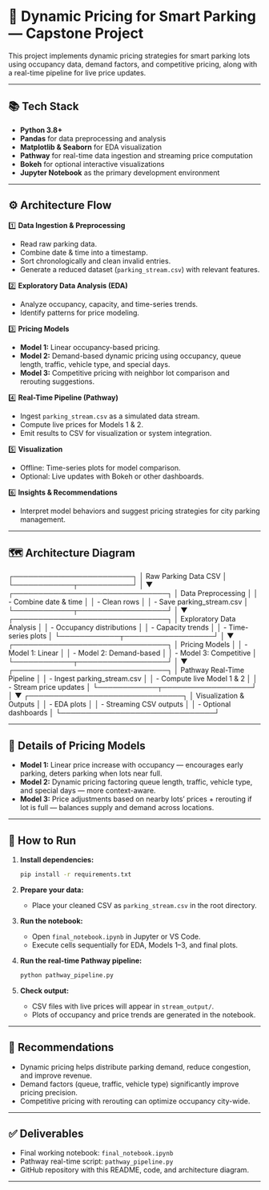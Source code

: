 # 🚗 Dynamic Pricing for Smart Parking — Capstone Project

This project implements dynamic pricing strategies for smart parking lots using occupancy data, demand factors, and competitive pricing, along with a real-time pipeline for live price updates.

---

## 📚 Tech Stack

- **Python 3.8+**
- **Pandas** for data preprocessing and analysis
- **Matplotlib & Seaborn** for EDA visualization
- **Pathway** for real-time data ingestion and streaming price computation
- **Bokeh** for optional interactive visualizations
- **Jupyter Notebook** as the primary development environment

---

## ⚙️ Architecture Flow

1️⃣ **Data Ingestion & Preprocessing**  
   - Read raw parking data.
   - Combine date & time into a timestamp.
   - Sort chronologically and clean invalid entries.
   - Generate a reduced dataset (`parking_stream.csv`) with relevant features.

2️⃣ **Exploratory Data Analysis (EDA)**  
   - Analyze occupancy, capacity, and time-series trends.
   - Identify patterns for price modeling.

3️⃣ **Pricing Models**  
   - **Model 1:** Linear occupancy-based pricing.
   - **Model 2:** Demand-based dynamic pricing using occupancy, queue length, traffic, vehicle type, and special days.
   - **Model 3:** Competitive pricing with neighbor lot comparison and rerouting suggestions.

4️⃣ **Real-Time Pipeline (Pathway)**  
   - Ingest `parking_stream.csv` as a simulated data stream.
   - Compute live prices for Models 1 & 2.
   - Emit results to CSV for visualization or system integration.

5️⃣ **Visualization**  
   - Offline: Time-series plots for model comparison.
   - Optional: Live updates with Bokeh or other dashboards.

6️⃣ **Insights & Recommendations**  
   - Interpret model behaviors and suggest pricing strategies for city parking management.

---

## 🗺️ Architecture Diagram

┌────────────────────────┐
│   Raw Parking Data CSV │
└────────────┬───────────┘
             │
             ▼
┌───────────────────────────────┐
│     Data Preprocessing        │
│ - Combine date & time         │
│ - Clean rows                  │
│ - Save parking_stream.csv     │
└────────────┬──────────────────┘
             │
             ▼
┌───────────────────────────────┐
│ Exploratory Data Analysis     │
│ - Occupancy distributions     │
│ - Capacity trends             │
│ - Time-series plots           │
└────────────┬──────────────────┘
             │
             ▼
┌───────────────────────────────┐
│      Pricing Models           │
│ - Model 1: Linear             │
│ - Model 2: Demand-based       │
│ - Model 3: Competitive        │
└────────────┬──────────────────┘
             │
             ▼
┌───────────────────────────────┐
│   Pathway Real-Time Pipeline  │
│ - Ingest parking_stream.csv   │
│ - Compute live Model 1 & 2    │
│ - Stream price updates        │
└────────────┬──────────────────┘
             │
             ▼
┌───────────────────────────────┐
│    Visualization & Outputs    │
│ - EDA plots                   │
│ - Streaming CSV outputs       │
│ - Optional dashboards         │
└───────────────────────────────┘

---

## 📝 Details of Pricing Models

- **Model 1:** Linear price increase with occupancy — encourages early parking, deters parking when lots near full.
- **Model 2:** Dynamic pricing factoring queue length, traffic, vehicle type, and special days — more context-aware.
- **Model 3:** Price adjustments based on nearby lots’ prices + rerouting if lot is full — balances supply and demand across locations.

---

## 🚀 How to Run

1. **Install dependencies:**
    ```bash
    pip install -r requirements.txt
    ```

2. **Prepare your data:**
   - Place your cleaned CSV as `parking_stream.csv` in the root directory.

3. **Run the notebook:**
   - Open `final_notebook.ipynb` in Jupyter or VS Code.
   - Execute cells sequentially for EDA, Models 1–3, and final plots.

4. **Run the real-time Pathway pipeline:**
    ```bash
    python pathway_pipeline.py
    ```

5. **Check output:**
   - CSV files with live prices will appear in `stream_output/`.
   - Plots of occupancy and price trends are generated in the notebook.

---

## 📌 Recommendations

- Dynamic pricing helps distribute parking demand, reduce congestion, and improve revenue.
- Demand factors (queue, traffic, vehicle type) significantly improve pricing precision.
- Competitive pricing with rerouting can optimize occupancy city-wide.

---

## ✅ Deliverables

- Final working notebook: `final_notebook.ipynb`
- Pathway real-time script: `pathway_pipeline.py`
- GitHub repository with this README, code, and architecture diagram.

---
